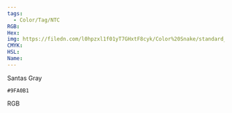 ```yaml
---
tags:
  - Color/Tag/NTC
RGB:
Hex:
img: https://filedn.com/l0hpzxl1f01yT7GHxtF8cyk/Color%20Snake/standard_csv_to_svg//9FA0B1.svg
CMYK:
HSL:
Name:
---
```

Santas Gray
```palette
#9FA0B1
```
RGB
